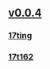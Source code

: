 ## [v0.0.4](https://github.com/littleflute/blcd15/edit/master/README.md)
### [17ting](https://littleflute.github.io/17ting/)
### [17t162](17t162) 
